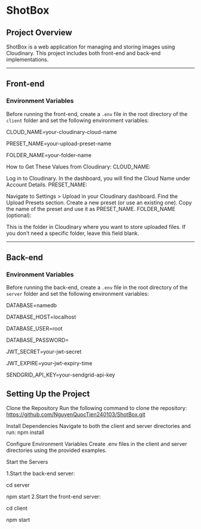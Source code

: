 # ShotBox

## Project Overview
ShotBox is a web application for managing and storing images using Cloudinary. This project includes both front-end and back-end implementations.

---

## Front-end

### Environment Variables

Before running the front-end, create a `.env` file in the root directory of the `client` folder and set the following environment variables:


CLOUD_NAME=your-cloudinary-cloud-name

PRESET_NAME=your-upload-preset-name

FOLDER_NAME=your-folder-name


How to Get These Values from Cloudinary:
CLOUD_NAME:

Log in to Cloudinary.
In the dashboard, you will find the Cloud Name under Account Details.
PRESET_NAME:

Navigate to Settings > Upload in your Cloudinary dashboard.
Find the Upload Presets section.
Create a new preset (or use an existing one).
Copy the name of the preset and use it as PRESET_NAME.
FOLDER_NAME (optional):

This is the folder in Cloudinary where you want to store uploaded files.
If you don’t need a specific folder, leave this field blank.


---

## Back-end

### Environment Variables

Before running the back-end, create a `.env` file in the root directory of the `server` folder and set the following environment variables:

DATABASE=namedb

DATABASE_HOST=localhost

DATABASE_USER=root

DATABASE_PASSWORD=

JWT_SECRET=your-jwt-secret

JWT_EXPIRE=your-jwt-expiry-time

SENDGRID_API_KEY=your-sendgrid-api-key

## Setting Up the Project
Clone the Repository
Run the following command to clone the repository: https://github.com/NguyenQuocTien240103/ShotBox.git

Install Dependencies
Navigate to both the client and server directories and run: npm install

Configure Environment Variables
Create .env files in the client and server directories using the provided examples.

Start the Servers

1.Start the back-end server:

cd server

npm start
2.Start the front-end server:

cd client

npm start
